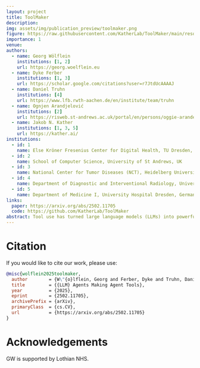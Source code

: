 ```yaml
---
layout: project
title: ToolMaker
description: 
img: assets/img/publication_preview/toolmaker.png
figure: https://raw.githubusercontent.com/KatherLab/ToolMaker/main/resources/overview.png
importance: 1
venue: 
authors:
  - name: Georg Wölflein
    institutions: [1, 2]
    url: https://georg.woelflein.eu
  - name: Dyke Ferber
    institutions: [1, 3]
    url: https://scholar.google.com/citations?user=r7JtdUcAAAAJ
  - name: Daniel Truhn
    institutions: [4]
    url: https://www.lfb.rwth-aachen.de/en/institute/team/truhn
  - name: Ognjen Arandjelović
    institutions: [2]
    url: https://risweb.st-andrews.ac.uk/portal/en/persons/oggie-arandelovic(fdd98ab1-564a-42a3-bf0c-fab7afbbd63c).html
  - name: Jakob N. Kather
    institutions: [1, 3, 5]
    url: https://kather.ai/
institutions:
  - id: 1
    name: Else Kröner Fresenius Center for Digital Health, TU Dresden, Germany
  - id: 2
    name: School of Computer Science, University of St Andrews, UK
  - id: 3
    name: National Center for Tumor Diseases (NCT), Heidelberg University Hospital, Germany
  - id: 4
    name: Department of Diagnostic and Interventional Radiology, University Hospital Aachen, Germany
  - id: 5
    name: Department of Medicine I, University Hospital Dresden, Germany
links:
  paper: https://arxiv.org/abs/2502.11705
  code: https://github.com/KatherLab/ToolMaker
abstract: Tool use has turned large language models (LLMs) into powerful agents that can perform complex multi-step tasks by dynamically utilising external software components. However, these tools must be implemented in advance by human developers, hindering the applicability of LLM agents in domains which demand large numbers of highly specialised tools, like in life sciences and medicine. Motivated by the growing trend of scientific studies accompanied by public code repositories, we propose ToolMaker, a novel agentic framework that autonomously transforms papers with code into LLM-compatible tools. Given a short task description and a repository URL, ToolMaker autonomously installs required dependencies and generates code to perform the task, using a closed-loop self-correction mechanism to iteratively diagnose and rectify errors. To evaluate our approach, we introduce a benchmark comprising 15 diverse and complex computational tasks spanning both medical and non-medical domains with over 100 unit tests to objectively assess tool correctness and robustness. ToolMaker correctly implements 80% of the tasks, substantially outperforming current state-of-the-art software engineering agents. ToolMaker therefore is a step towards fully autonomous agent-based scientific workflows.
---
```


# Citation

If you would like to cite our work, please use:

```bibtex
@misc{wolflein2025toolmaker,
  author        = {W\"{o}lflein, Georg and Ferber, Dyke and Truhn, Daniel and Arandjelovi\'{c}, Ognjen and Kather, Jakob Nikolas},
  title         = {{LLM} Agents Making Agent Tools},
  year          = {2025},
  eprint        = {2502.11705},
  archivePrefix = {arXiv},
  primaryClass  = {cs.CV},
  url           = {https://arxiv.org/abs/2502.11705}
}
```

# Acknowledgements

GW is supported by Lothian NHS. 